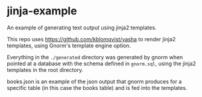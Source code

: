 # jinja-example

An example of generating text output using jinja2 templates.

This repo uses https://github.com/kblomqvist/yasha to render jinja2 templates,
using Gnorm's template engine option.

Everything in the `./generated` directory was generated by gnorm when pointed at a
database with the schema defined in `gnorm.sql`, using the jinja2 templates in the
root directory.

books.json is an example of the json output that gnorm produces for a specific
table (in this case the books table) and is fed into the templates.